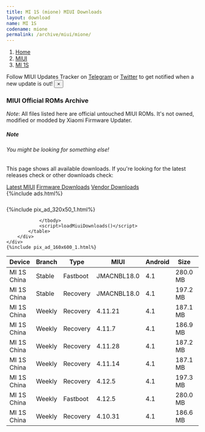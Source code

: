 ```yaml
---
title: MI 1S (mione) MIUI Downloads
layout: download
name: MI 1S
codename: mione
permalink: /archive/miui/mione/
---
```

<nav aria-label="breadcrumb">
    <ol class="breadcrumb">
        <li class="breadcrumb-item"><a href="/">Home</a></li>
        <li class="breadcrumb-item"><a href="/miui/">MIUI</a></li>
        <li class="breadcrumb-item active" aria-current="page"><a href="/miui/mione/">MI 1S</a></li>
    </ol>
</nav>
<div class="alert alert-primary alert-dismissible fade show" role="alert">
    Follow MIUI Updates Tracker on <a href="https://t.me/MIUIUpdatesTracker" class="alert-link">Telegram</a>
     or <a href="https://twitter.com/MiFwUpdater" class="alert-link">Twitter</a> to get notified when a new update is out!
    <button type="button" class="close" data-dismiss="alert" aria-label="Close">
        <span aria-hidden="true">&times;</span>
    </button>
</div>

### MIUI Official ROMs Archive
*Note*: All files listed here are official untouched MIUI ROMs. It's not owned, modified or modded by Xiaomi Firmware Updater.
<div class="card">
  <div class="card-body">
    <h5 class="card-title">Note</h5>
    <h6 class="card-subtitle mb-2 text-muted">You might be looking for something else!</h6>
    <p class="card-text">This page shows all available downloads.
     If you're looking for the latest releases check or other downloads check:</p>
    <a href="/miui/mione/" class="card-link">Latest MIUI</a>
    <a href="/firmware/mione/" class="card-link">Firmware Downloads</a>
    <a href="/vendor/mione/" class="card-link">Vendor Downloads</a>
  </div>
</div>
{%include ads.html%}
<div class="row justify-content-center">
    <div class="col-10">
        <div class="table-responsive-md" style="margin-top: 25px;">
            {%include pix_ad_320x50_1.html%}
            <table id="miui" class="display dt-responsive nowrap compact table table-striped table-hover table-sm">
                <thead class="thead-dark">
                    <tr>
                        <th data-ref="device">Device</th>
                        <th data-ref="branch">Branch</th>
                        <th data-ref="type">Type</th>
                        <th data-ref="miui">MIUI</th>
                        <th data-ref="android">Android</th>
                        <th data-ref="size">Size</th>
                        <th data-ref="size">Date</th>
                        <th data-ref="link">Link</th>
                    </tr>
                </thead>
                <tbody>
                <tr><td>MI 1S China</td><td>Stable</td><td>Fastboot</td><td>JMACNBL18.0</td><td>4.1</td><td>280.0 MB</td><td>2015-04-12</td><td><a href="/miui/mione/stable/JMACNBL18.0/">Download</a></td></tr>
<tr><td>MI 1S China</td><td>Stable</td><td>Recovery</td><td>JMACNBL18.0</td><td>4.1</td><td>197.2 MB</td><td>2015-04-12</td><td><a href="/miui/mione/stable/JMACNBL18.0/">Download</a></td></tr>
<tr><td>MI 1S China</td><td>Weekly</td><td>Recovery</td><td>4.11.21</td><td>4.1</td><td>187.1 MB</td><td>2015-02-26</td><td><a href="/miui/mione/weekly/4.11.21/">Download</a></td></tr>
<tr><td>MI 1S China</td><td>Weekly</td><td>Recovery</td><td>4.11.7</td><td>4.1</td><td>186.9 MB</td><td>2015-01-29</td><td><a href="/miui/mione/weekly/4.11.7/">Download</a></td></tr>
<tr><td>MI 1S China</td><td>Weekly</td><td>Recovery</td><td>4.11.28</td><td>4.1</td><td>187.2 MB</td><td>2015-01-13</td><td><a href="/miui/mione/weekly/4.11.28/">Download</a></td></tr>
<tr><td>MI 1S China</td><td>Weekly</td><td>Recovery</td><td>4.11.14</td><td>4.1</td><td>187.1 MB</td><td>2015-01-11</td><td><a href="/miui/mione/weekly/4.11.14/">Download</a></td></tr>
<tr><td>MI 1S China</td><td>Weekly</td><td>Recovery</td><td>4.12.5</td><td>4.1</td><td>197.3 MB</td><td>2014-12-05</td><td><a href="/miui/mione/weekly/4.12.5/">Download</a></td></tr>
<tr><td>MI 1S China</td><td>Weekly</td><td>Fastboot</td><td>4.12.5</td><td>4.1</td><td>280.0 MB</td><td>2014-12-05</td><td><a href="/miui/mione/weekly/4.12.5/">Download</a></td></tr>
<tr><td>MI 1S China</td><td>Weekly</td><td>Recovery</td><td>4.10.31</td><td>4.1</td><td>186.6 MB</td><td>2014-11-05</td><td><a href="/miui/mione/weekly/4.10.31/">Download</a></td></tr>

                </tbody>
                <script>loadMiuiDownloads()</script>
            </table>
        </div>
    </div>
    {%include pix_ad_160x600_1.html%}
</div>
